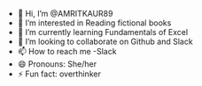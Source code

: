 - 👋 Hi, I’m @AMRITKAUR89
- 👀 I’m interested in Reading fictional books
- 🌱 I’m currently learning Fundamentals of Excel
- 💞️ I’m looking to collaborate on Github and Slack
- 📫 How to reach me -Slack
- 😄 Pronouns: She/her
- ⚡ Fun fact: overthinker

<!---
AMRITKAUR89/AMRITKAUR89 is a ✨ special ✨ repository because its `README.md` (this file) appears on your GitHub profile.
You can click the Preview link to take a look at your changes.
--->
